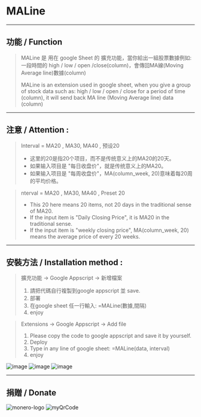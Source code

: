  # MALine  
---
## 功能 / Function

 >  MALine 是 用在 google Sheet 的 擴充功能，當你給出一組股票數據例如:一段時間的 high / low / open /close(column)，會傳回MA線(Moving Average line)數據(column)  
 >  
 >  MALine is an extension used in google sheet, when you give a group of stock data such as: high / low / open / close for a period of time (column), it will send back MA line (Moving Average line) data (column)

---
## 注意 / Attention :

> Interval = MA20 , MA30, MA40 , 预设20 
> * 这里的20是指20个项目，而不是传统意义上的MA20的20天。
> * 如果输入项目是 "每日收盘价"，就是传统意义上的MA20。
> * 如果输入项目是 "每周收盘价"，MA(column_week, 20)意味着每20周的平均价格。


> nterval = MA20 , MA30, MA40 , Preset 20 
> * This 20 here means 20 items, not 20 days in the traditional sense of MA20.
> * If the input item is "Daily Closing Price", it is MA20 in the traditional sense.
> * If the input item is "weekly closing price", MA(column_week, 20) means the average price of every 20 weeks.  

---
## 安裝方法 / Installation method : 

 > 擴充功能 → Google Appscript → 新增檔案  
 > 
 > 1. 請把代碼自行複製到google appscript 並 save.  
 > 2. 部署  
 > 3. 在google sheet 任一行輸入: =MALine(數據,間隔)  
 > 4. enjoy  
 
 > Extensions → Google Appscript → Add file 
 > 
 > 1. Please copy the code to google appscript and save it by yourself.
 > 2. Deploy
 > 3. Type in any line of google sheet: =MALine(data, interval)
 > 4. enjoy

![image](https://user-images.githubusercontent.com/43199731/142760244-983d4cf2-ce05-4953-b386-e5acb7f91a89.png)
![image](https://user-images.githubusercontent.com/43199731/142760266-d5ce02dd-7279-4af2-9b5e-93ee925bc7be.png)
![image](https://user-images.githubusercontent.com/43199731/142759696-3dbbd1df-cf9a-4ef6-accc-dd8946c087a9.png)

---
## 捐贈 / Donate
![monero-logo](https://user-images.githubusercontent.com/43199731/142957954-be9f4325-4a70-458d-bee7-d3e317feaee2.png)
![myQrCode](https://user-images.githubusercontent.com/43199731/142957960-f89c7669-5641-4949-bde1-6329f26e58b5.png)

